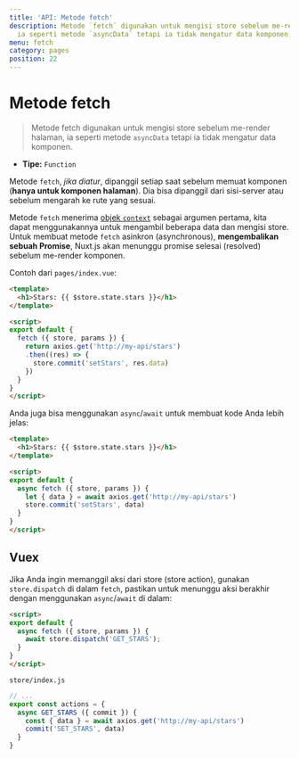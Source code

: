 ```yaml
---
title: 'API: Metode fetch'
description: Metode `fetch` digunakan untuk mengisi store sebelum me-render halaman,
  ia seperti metode `asyncData` tetapi ia tidak mengatur data komponen.
menu: fetch
category: pages
position: 22
---
```


# Metode fetch

> Metode fetch digunakan untuk mengisi store sebelum me-render halaman, ia seperti metode `asyncData` tetapi ia tidak mengatur data komponen.

- **Tipe:** `Function`

Metode `fetch`, *jika diatur*, dipanggil setiap saat sebelum memuat komponen (**hanya untuk komponen halaman**). Dia bisa dipanggil dari sisi-server atau sebelum mengarah ke rute yang sesuai.

Metode `fetch` menerima [objek `context`](/api/context) sebagai argumen pertama, kita dapat menggunakannya untuk mengambil beberapa data dan mengisi store. Untuk membuat metode `fetch` asinkron (asynchronous), **mengembalikan sebuah Promise**, Nuxt.js akan menunggu promise selesai (resolved) sebelum me-render komponen.

Contoh dari `pages/index.vue`:

```html
<template>
  <h1>Stars: {{ $store.state.stars }}</h1>
</template>

<script>
export default {
  fetch ({ store, params }) {
    return axios.get('http://my-api/stars')
    .then((res) => {
      store.commit('setStars', res.data)
    })
  }
}
</script>
```

Anda juga bisa menggunakan `async`/`await` untuk membuat kode Anda lebih jelas:

```html
<template>
  <h1>Stars: {{ $store.state.stars }}</h1>
</template>

<script>
export default {
  async fetch ({ store, params }) {
    let { data } = await axios.get('http://my-api/stars')
    store.commit('setStars', data)
  }
}
</script>
```

## Vuex

Jika Anda ingin memanggil aksi dari store (store action), gunakan `store.dispatch` di dalam `fetch`, pastikan untuk menunggu aksi berakhir dengan menggunakan `async`/`await` di dalam:

```html
<script>
export default {
  async fetch ({ store, params }) {
    await store.dispatch('GET_STARS');
  }
}
</script>
```

`store/index.js`

```js
// ...
export const actions = {
  async GET_STARS ({ commit }) {
    const { data } = await axios.get('http://my-api/stars')
    commit('SET_STARS', data)
  }
}
```

